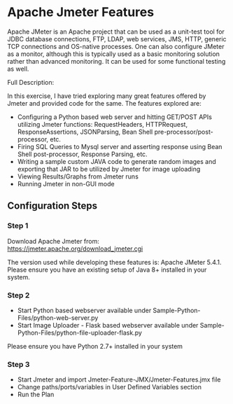 # Apache Jmeter Features
Apache JMeter is an Apache project that can be used as a unit-test tool for JDBC database connections, FTP, LDAP, web services, JMS, HTTP, generic TCP connections and OS-native processes. One can also configure JMeter as a monitor, although this is typically used as a basic monitoring solution rather than advanced monitoring. It can be used for some functional testing as well.

Full Description: 

In this exercise, I have tried exploring many great features offered by Jmeter and provided code for the same. The features explored are:

- Configuring a Python based web server and hitting GET/POST APIs utilizing Jmeter functions: RequestHeaders, HTTPRequest, ResponseAssertions, JSONParsing, Bean Shell pre-processor/post-processor, etc.
- Firing SQL Queries to Mysql server and asserting response using Bean Shell post-processor, Response Parsing, etc.
- Writing a sample custom JAVA code to generate random images and exporting that JAR to be utilized by Jmeter for image uploading
- Viewing Results/Graphs from Jmeter runs
- Running Jmeter in non-GUI mode


## Configuration Steps

### Step 1
Download Apache Jmeter from: https://jmeter.apache.org/download_jmeter.cgi

The version used while developing these features is: Apache JMeter 5.4.1. Please ensure you have an existing setup of Java 8+ installed in your system.

### Step 2
- Start Python based webserver available under Sample-Python-Files/python-web-server.py
- Start Image Uploader - Flask based webserver available under Sample-Python-Files/python-file-uploader-flask.py

Please ensure you have Python 2.7+ installed in your system

### Step 3
- Start Jmeter and import Jmeter-Feature-JMX/Jmeter-Features.jmx file
- Change paths/ports/variables in User Defined Variables section
- Run the Plan